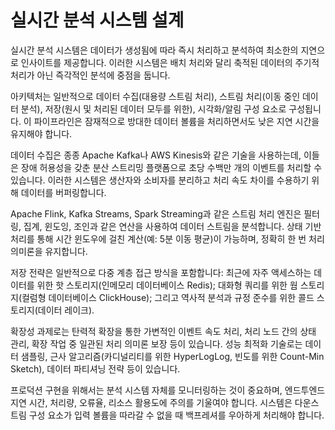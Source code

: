 # 실시간 분석 시스템 설계

실시간 분석 시스템은 데이터가 생성됨에 따라 즉시 처리하고 분석하여 최소한의 지연으로 인사이트를 제공합니다. 이러한 시스템은 배치 처리와 달리 축적된 데이터의 주기적 처리가 아닌 즉각적인 분석에 중점을 둡니다.

아키텍처는 일반적으로 데이터 수집(대용량 스트림 처리), 스트림 처리(이동 중인 데이터 분석), 저장(원시 및 처리된 데이터 모두를 위한), 시각화/알림 구성 요소로 구성됩니다. 이 파이프라인은 잠재적으로 방대한 데이터 볼륨을 처리하면서도 낮은 지연 시간을 유지해야 합니다.

데이터 수집은 종종 Apache Kafka나 AWS Kinesis와 같은 기술을 사용하는데, 이들은 장애 허용성을 갖춘 분산 스트리밍 플랫폼으로 초당 수백만 개의 이벤트를 처리할 수 있습니다. 이러한 시스템은 생산자와 소비자를 분리하고 처리 속도 차이를 수용하기 위해 데이터를 버퍼링합니다.

Apache Flink, Kafka Streams, Spark Streaming과 같은 스트림 처리 엔진은 필터링, 집계, 윈도잉, 조인과 같은 연산을 사용하여 데이터 스트림을 분석합니다. 상태 기반 처리를 통해 시간 윈도우에 걸친 계산(예: 5분 이동 평균)이 가능하며, 정확히 한 번 처리 의미론을 유지합니다.

저장 전략은 일반적으로 다중 계층 접근 방식을 포함합니다: 최근에 자주 액세스하는 데이터를 위한 핫 스토리지(인메모리 데이터베이스 Redis); 대화형 쿼리를 위한 웜 스토리지(컬럼형 데이터베이스 ClickHouse); 그리고 역사적 분석과 규정 준수를 위한 콜드 스토리지(데이터 레이크).

확장성 과제로는 탄력적 확장을 통한 가변적인 이벤트 속도 처리, 처리 노드 간의 상태 관리, 확장 작업 중 일관된 처리 의미론 보장 등이 있습니다. 성능 최적화 기술로는 데이터 샘플링, 근사 알고리즘(카디널리티를 위한 HyperLogLog, 빈도를 위한 Count-Min Sketch), 데이터 파티셔닝 전략 등이 있습니다.

프로덕션 구현을 위해서는 분석 시스템 자체를 모니터링하는 것이 중요하며, 엔드투엔드 지연 시간, 처리량, 오류율, 리소스 활용도에 주의를 기울여야 합니다. 시스템은 다운스트림 구성 요소가 입력 볼륨을 따라갈 수 없을 때 백프레셔를 우아하게 처리해야 합니다.